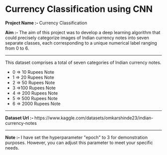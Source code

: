 # Currency Classification using CNN

<b> Project Name :- </b> Currency Classification

<b> Aim :- </b>  The aim of this project was to develop a deep learning algorithm that could precisely categorize images of Indian currency notes into seven separate classes, each corresponding to a unique numerical label ranging from 0 to 6.
<hr>


This dataset comprises a total of seven categories of Indian currency notes.
- 0 =&gt; 10 Rupees Note
- 1 =&gt; 20 Rupees Note
- 2 =&gt; 50 Rupees Note
- 3 =&gt;100 Rupees Note
- 4 =&gt; 200 Rupees Note
- 5 =&gt; 500 Rupees Note
- 6 =&gt; 2000 Rupees Note

<hr><b> Dataset Url :- </b>https://www.kaggle.com/datasets/omkarshinde23/indian-currency-notes 
<hr><b> Note :- </b> I have set the hyperparameter "epoch" to 3 for demonstration purposes. However, you can adjust this parameter to meet your specific needs.
